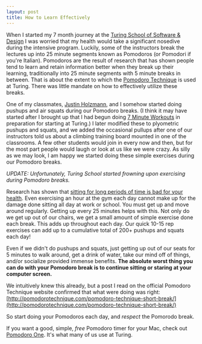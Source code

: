 ```yaml
---
layout: post
title: How to Learn Effectively
---
```


When I started my 7 month journey at the [Turing School of Software &
Design](http://turing.io/) I was worried that my health would take a significant
nosedive during the intensive program. Luckily, some of the instructors break
the lectures up into 25 minute segments known as Pomodoros (or Pomodori if
you're Italian). Pomodoros are the result of research that has shown people tend
to learn and retain information better when they break up their learning,
traditionally into 25 minute segments with 5 minute breaks in between. That is
about the extent to which the [Pomodoro
Technique](http://pomodorotechnique.com/) is used at Turing. There was little
mandate on how to effectively utilize these breaks.

One of my classmates, [Justin Holzmann](http://www.justinholzmann.com/), and I
somehow started doing pushups and air squats during our Pomodoro breaks. (I
think it may have started after I brought up that I had begun doing [7 Minute
Workouts](http://well.blogs.nytimes.com/2013/05/09/the-scientific-7-minute-workout/)
in preparation for starting at Turing.) I later modified these to plyometric
pushups and squats, and we added the occasional pullups after one of our
instructors told us about a climbing training board mounted in one of the
classrooms. A few other students would join in every now and then, but for the
most part people would laugh or look at us like we were crazy. As silly as we
may look, I am happy we started doing these simple exercises during our Pomodoro
breaks.

*UPDATE: Unfortunately, Turing School started frowning upon exercising during
Pomodoro breaks.*

Research has shown that [sitting for long periods of time is bad for your
health](http://www.juststand.org/tabid/674/default.aspx). Even exercising an
hour at the gym each day cannot make up for the damage done sitting all day at
work or school. You must get up and move around regularly. Getting up every 25
minutes helps with this. Not only do we get up out of our chairs, we get a small
amount of simple exercise done each break. This adds up throughout each day. Our
quick 10-15 rep exercises can add up to a cumulative total of 200+ pushups and
squats each day!

Even if we didn't do pushups and squats, just getting up out of our seats for 5
minutes to walk around, get a drink of water, take our mind off of things,
and/or socialize provided immense benefits. **The absolute worst thing you can
do with your Pomodoro break is to continue sitting or staring at your computer
screen.**

We intuitively knew this already, but a post I read on the official Pomodoro
Technique website confirmed that what were doing was right:
[http://pomodorotechnique.com/pomodoro-technique-short-break/](http://pomodorotechnique.com/pomodoro-technique-short-break/)

So start doing your Pomodoros each day, and *respect* the Pomorodo break.

If you want a good, simple, *free* Pomodoro timer for your Mac, check out
[Pomodoro One](https://itunes.apple.com/us/app/pomodoro-one/id907364780). It's
what many of us use at Turing.

